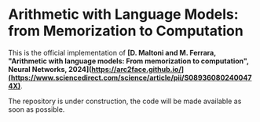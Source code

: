 # Arithmetic with Language Models: from Memorization to Computation

This is the official implementation of **[D. Maltoni and M. Ferrara, "Arithmetic with language models: From memorization to computation", Neural Networks, 2024](https://arc2face.github.io/](https://www.sciencedirect.com/science/article/pii/S089360802400474X)**.

The repository is under construction, the code will be made available as soon as possible.
